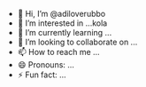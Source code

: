- 👋 Hi, I’m @adiloverubbo
- 👀 I’m interested in ...kola
- 🌱 I’m currently learning ...
- 💞️ I’m looking to collaborate on ...
- 📫 How to reach me ...
- 😄 Pronouns: ...
- ⚡ Fun fact: ...

<!---
adiloverubbo/adiloverubbo is a ✨ special ✨ repository because its `README.md` (this file) appears on your GitHub profile.
You can click the Preview link to take a look at your changes.
--->
